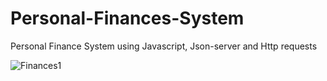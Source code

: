 # Personal-Finances-System
Personal Finance System using Javascript, Json-server and  Http requests

![Finances1](https://github.com/IgorAdelino/Personal-Finances-System/assets/117618427/904d7b02-1bee-4a31-bbcb-d42f50c7c432)
